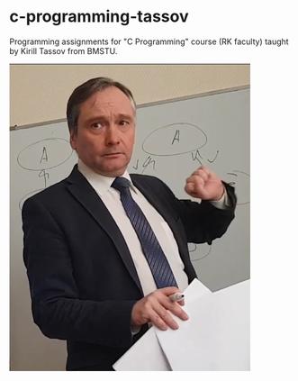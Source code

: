 # c-programming-tassov
Programming assignments for "C Programming" course (RK faculty) taught by Kirill Tassov from BMSTU.

<img src="tassov.jpg">
